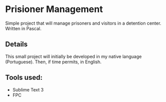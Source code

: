 # Prisioner Management
 Simple project that will manage prisoners and visitors in a detention center. Written in Pascal.


## Details
This small project will initially be developed in my native language (Portuguese). Then, if time permits, in English.

## Tools used:
- Sublime Text 3
- FPC